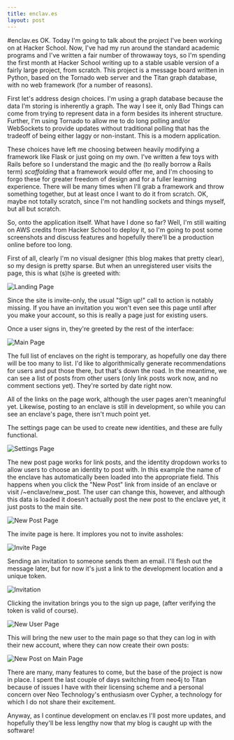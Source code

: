 ```yaml
---
title: enclav.es
layout: post
---
```


#enclav.es
OK. Today I'm going to talk about the project I've been working on at Hacker School. Now, I've had my run around the standard academic programs and I've written a fair number of throwaway toys, so I'm spending the first month at Hacker School writing up to a stable usable version of a fairly large project, from scratch. This project is a message board written in Python, based on the Tornado web server and the Titan graph database, with no web framework (for a number of reasons).

First let's address design choices. I'm using a graph database because the data I'm storing is inherently a graph. The way I see it, only Bad Things can come from trying to represent data in a form besides its inherent structure. Further, I'm using Tornado to allow me to do long polling and/or WebSockets to provide updates without traditional polling that has the tradeoff of being either laggy or non-instant. This is a modern application.

These choices have left me choosing between heavily modifying a framework like Flask or just going on my own. I've written a few toys with Rails before so I understand the magic and the (to really borrow a Rails term) _scaffolding_ that a framework would offer me, and I'm choosing to forgo these for greater freedom of design and for a fuller learning experience. There will be many times when I'll grab a framework and throw something together, but at least once I want to do it from scratch. OK, maybe not totally scratch, since I'm not handling sockets and things myself, but all but scratch.

So, onto the application itself. What have I done so far? Well, I'm still waiting on AWS credits from Hacker School to deploy it, so I'm going to post some screenshots and discuss features and hopefully there'll be a production online before too long.

First of all, clearly I'm no visual designer (this blog makes that pretty clear), so my design is pretty sparse. But when an unregistered user visits the page, this is what (s)he is greeted with:

![Landing Page](https://s3.amazonaws.com/thewhitlockian_images/Screenshot+-+06172013+-+11%3A57%3A25+PM.png)

Since the site is invite-only, the usual "Sign up!" call to action is notably missing. If you have an invitation you won't even see this page until after you make your account, so this is really a page just for existing users.

Once a user signs in, they're greeted by the rest of the interface:

![Main Page](https://s3.amazonaws.com/thewhitlockian_images/Screenshot+-+06172013+-+11%3A58%3A05+PM.png)

The full list of enclaves on the right is temporary, as hopefully one day there will be too many to list. I'd like to algorithmically generate recommendations for users and put those there, but that's down the road. In the meantime, we can see a list of posts from other users (only link posts work now, and no comment sections yet). They're sorted by date right now.

All of the links on the page work, although the user pages aren't meaningful yet. Likewise, posting to an enclave is still in development, so while you can see an enclave's page, there isn't much point yet.

The settings page can be used to create new identities, and these are fully functional.

![Settings Page](https://s3.amazonaws.com/thewhitlockian_images/Screenshot+-+06172013+-+11%3A58%3A51+PM.png)

The new post page works for link posts, and the identity dropdown works to allow users to choose an identity to post with. In this example the name of the enclave has automatically been loaded into the appropriate field. This happens when you click the "New Post" link from inside of an enclave or visit /~enclave/new_post. The user can change this, however, and although this data is loaded it doesn't actually post the new post to the enclave yet, it just posts to the main site.

![New Post Page](https://s3.amazonaws.com/thewhitlockian_images/Screenshot+-+06172013+-+11%3A59%3A45+PM.png)

The invite page is here. It implores you not to invite assholes:

![Invite Page](https://s3.amazonaws.com/thewhitlockian_images/Screenshot+-+06172013+-+11%3A58%3A25+PM.png)

Sending an invitation to someone sends them an email. I'll flesh out the message later, but for now it's just a link to the development location and a unique token.

![Invitation](https://s3.amazonaws.com/thewhitlockian_images/Screenshot+-+06182013+-+12%3A00%3A20+AM.png)

Clicking the invitation brings you to the sign up page, (after verifying the token is valid of course).

![New User Page](https://s3.amazonaws.com/thewhitlockian_images/Screenshot+-+06182013+-+12%3A01%3A06+AM.png)

This will bring the new user to the main page so that they can log in with their new account, where they can now create their own posts:

![New Post on Main Page](https://s3.amazonaws.com/thewhitlockian_images/Screenshot+-+06182013+-+12%3A01%3A59+AM.png)

There are many, many features to come, but the base of the project is now in place. I spent the last couple of days switching from neo4j to Titan because of issues I have with their licensing scheme and a personal concern over Neo Technology's enthusiasm over Cypher, a technology for which I do not share their excitement.

Anyway, as I continue development on enclav.es I'll post more updates, and hopefully they'll be less lengthy now that my blog is caught up with the software!
